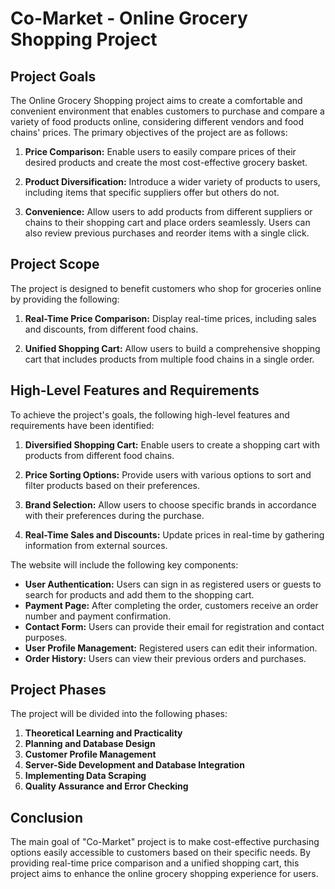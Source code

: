 # Co-Market - Online Grocery Shopping Project

## Project Goals
The Online Grocery Shopping project aims to create a comfortable and convenient environment that enables customers to purchase and compare a variety of food products online, considering different vendors and food chains' prices. The primary objectives of the project are as follows:

1. **Price Comparison:** Enable users to easily compare prices of their desired products and create the most cost-effective grocery basket.

2. **Product Diversification:** Introduce a wider variety of products to users, including items that specific suppliers offer but others do not.

3. **Convenience:** Allow users to add products from different suppliers or chains to their shopping cart and place orders seamlessly. Users can also review previous purchases and reorder items with a single click.

## Project Scope
The project is designed to benefit customers who shop for groceries online by providing the following:

1. **Real-Time Price Comparison:** Display real-time prices, including sales and discounts, from different food chains.

2. **Unified Shopping Cart:** Allow users to build a comprehensive shopping cart that includes products from multiple food chains in a single order.

## High-Level Features and Requirements
To achieve the project's goals, the following high-level features and requirements have been identified:

1. **Diversified Shopping Cart:** Enable users to create a shopping cart with products from different food chains.

2. **Price Sorting Options:** Provide users with various options to sort and filter products based on their preferences.

3. **Brand Selection:** Allow users to choose specific brands in accordance with their preferences during the purchase.

4. **Real-Time Sales and Discounts:** Update prices in real-time by gathering information from external sources.

The website will include the following key components:

- **User Authentication:** Users can sign in as registered users or guests to search for products and add them to the shopping cart.
- **Payment Page:** After completing the order, customers receive an order number and payment confirmation.
- **Contact Form:** Users can provide their email for registration and contact purposes.
- **User Profile Management:** Registered users can edit their information.
- **Order History:** Users can view their previous orders and purchases.

## Project Phases
The project will be divided into the following phases:

1. **Theoretical Learning and Practicality**
2. **Planning and Database Design**
3. **Customer Profile Management**
4. **Server-Side Development and Database Integration**
5. **Implementing Data Scraping**
6. **Quality Assurance and Error Checking**

## Conclusion
The main goal of "Co-Market" project is to make cost-effective purchasing options easily accessible to customers based on their specific needs. By providing real-time price comparison and a unified shopping cart, this project aims to enhance the online grocery shopping experience for users.


